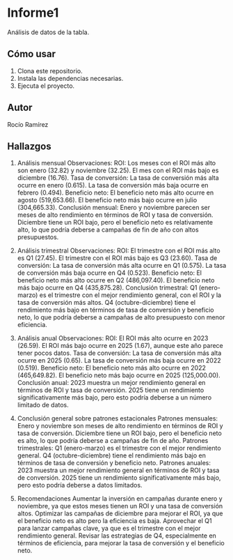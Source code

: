 # Informe1

Análisis de datos de la tabla.

## Cómo usar

1. Clona este repositorio.
2. Instala las dependencias necesarias.
3. Ejecuta el proyecto.

## Autor

Rocío Ramírez

## Hallazgos

1. Análisis mensual
Observaciones:
ROI:
Los meses con el ROI más alto son enero (32.82) y noviembre (32.25).
El mes con el ROI más bajo es diciembre (16.76).
Tasa de conversión:
La tasa de conversión más alta ocurre en enero (0.615).
La tasa de conversión más baja ocurre en febrero (0.494).
Beneficio neto:
El beneficio neto más alto ocurre en agosto (519,653.66).
El beneficio neto más bajo ocurre en julio (304,665.33).
Conclusión mensual:
Enero y noviembre parecen ser meses de alto rendimiento en términos de ROI y tasa de conversión.
Diciembre tiene un ROI bajo, pero el beneficio neto es relativamente alto, lo que podría deberse a campañas de fin de año con altos presupuestos.

2. Análisis trimestral
Observaciones:
ROI:
El trimestre con el ROI más alto es Q1 (27.45).
El trimestre con el ROI más bajo es Q3 (23.60).
Tasa de conversión:
La tasa de conversión más alta ocurre en Q1 (0.575).
La tasa de conversión más baja ocurre en Q4 (0.523).
Beneficio neto:
El beneficio neto más alto ocurre en Q2 (486,097.40).
El beneficio neto más bajo ocurre en Q4 (435,875.28).
Conclusión trimestral:
Q1 (enero-marzo) es el trimestre con el mejor rendimiento general, con el ROI y la tasa de conversión más altos.
Q4 (octubre-diciembre) tiene el rendimiento más bajo en términos de tasa de conversión y beneficio neto, lo que podría deberse a campañas de alto presupuesto con menor eficiencia.

3. Análisis anual
Observaciones:
ROI:
El ROI más alto ocurre en 2023 (26.59).
El ROI más bajo ocurre en 2025 (1.67), aunque este año parece tener pocos datos.
Tasa de conversión:
La tasa de conversión más alta ocurre en 2025 (0.65).
La tasa de conversión más baja ocurre en 2022 (0.519).
Beneficio neto:
El beneficio neto más alto ocurre en 2022 (465,649.82).
El beneficio neto más bajo ocurre en 2025 (125,000.00).
Conclusión anual:
2023 muestra un mejor rendimiento general en términos de ROI y tasa de conversión.
2025 tiene un rendimiento significativamente más bajo, pero esto podría deberse a un número limitado de datos.

4. Conclusión general sobre patrones estacionales
Patrones mensuales:
Enero y noviembre son meses de alto rendimiento en términos de ROI y tasa de conversión.
Diciembre tiene un ROI bajo, pero el beneficio neto es alto, lo que podría deberse a campañas de fin de año.
Patrones trimestrales:
Q1 (enero-marzo) es el trimestre con el mejor rendimiento general.
Q4 (octubre-diciembre) tiene el rendimiento más bajo en términos de tasa de conversión y beneficio neto.
Patrones anuales:
2023 muestra un mejor rendimiento general en términos de ROI y tasa de conversión.
2025 tiene un rendimiento significativamente más bajo, pero esto podría deberse a datos limitados.

5. Recomendaciones
Aumentar la inversión en campañas durante enero y noviembre, ya que estos meses tienen un ROI y una tasa de conversión altos.
Optimizar las campañas de diciembre para mejorar el ROI, ya que el beneficio neto es alto pero la eficiencia es baja.
Aprovechar el Q1 para lanzar campañas clave, ya que es el trimestre con el mejor rendimiento general.
Revisar las estrategias de Q4, especialmente en términos de eficiencia, para mejorar la tasa de conversión y el beneficio neto.
